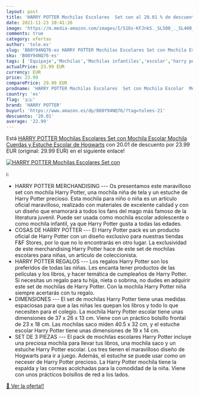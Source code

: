```yaml
---
layout: post
title: 'HARRY POTTER Mochilas Escolares  Set con al 20.01 % de descuento'
date: 2021-11-23 10:41:26
image: 'https://m.media-amazon.com/images/I/51Os-KFJnkS._SL500_._SL400_.jpg'
comments: true
category: ofertas
author: 'tole.es'
slug: 'B08Y94NQ76-es HARRY POTTER Mochilas Escolares Set con Mochila Escolar...'
sku: 'B08Y94NQ76-es'
tags: [ 'Equipaje','Mochilas','Mochilas infantiles','escolar','harry potter','mochila', ]
actualPrice: 23.99 EUR
currency: EUR
price: 23.99
comparePrice: 29.99 EUR
prodname: 'HARRY POTTER Mochilas Escolares  Set con Mochila Escolar  Mochila Cuerdas y Estuche Escolar de Hogwarts'
country: 'es'
flag: '🇪🇸'
brand: 'HARRY POTTER'
buyurl: 'https://www.amazon.es/dp/B08Y94NQ76/?tag=tolees-21'
descuento: '20.01'
average: '22.99'
---
```


Está [HARRY POTTER Mochilas Escolares  Set con Mochila Escolar  Mochila Cuerdas y Estuche Escolar de Hogwarts](https://www.amazon.es/dp/B08Y94NQ76/?tag=tolees-21) con 20.01 de descuento por 23.99 EUR (original: 29.99 EUR) en el siguiente enlace!

[![HARRY POTTER Mochilas Escolares  Set con](https://m.media-amazon.com/images/I/51Os-KFJnkS._SL500_._SL400_.jpg)](https://www.amazon.es/dp/B08Y94NQ76/?tag=tolees-21)

ℹ️:

- HARRY POTTER MERCHANDISING --- Os presentamos este maravilloso set con mochila Harry Potter, una mochila niña de tela y un estuche de Harry Potter precioso. Esta mochila para niño o niña es un artículo oficial maravilloso, realizado con materiales de excelente calidad y con un diseño que enamorará a todos los fans del mago más famoso de la literatura juvenil. Puede ser usada como mochila escolar adolescente o como mochila infantil, ya que Harry Potter gusta a todas las edades.
- COSAS DE HARRY POTTER --- El Harry Potter pack es un producto oficial de Harry Potter con un diseño exclusivo para nuestras tiendas F&F Stores, por lo que no lo encontrarás en otro lugar. La exclusividad de este merchandising Harry Potter hace de este set de mochilas escolares para niñas, un artículo de coleccionista.
- HARRY POTTER REGALOS --- Los regalos Harry Potter son los preferidos de todas las niñas. Les encanta tener productos de las películas y los libros, y hacer temática de cumpleaños de Harry Potter. Si necesitas un regalo para tu hija, nieta o sobrina, no dudes en adquirir este set de mochilas de Harry Potter. Con la mochila Harry Potter niña siempre acertarás con tu regalo.
- DIMENSIONES --- El set de mochilas Harry Potter tiene unas medidas espaciosas para que a las niñas les quepan los libros y todo lo que necesiten para el colegio. La mochila Harry Potter escolar tiene unas dimensiones de 37 x 26 x 13 cm. Viene con un práctico bolsillo frontal de 23 x 18 cm. Las mochilas saco miden 40.5 x 32 cm, y el estuche escolar Harry Potter tiene unas dimensiones de 19 x 14 cm.
- SET DE 3 PIEZAS --- El pack de mochilas escolares Harry Potter incluye una preciosa mochila para llevar tus libros, una mochila saco y un estuche Harry Potter escolar. Los tres tienen el maravilloso diseño de Hogwarts para ir a juego. Además, el estuche se puede usar como un neceser de Harry Potter precioso. La Harry Potter mochila tiene la espalda y las correas acolchadas para la comodidad de la niña. Viene con unos prácticos bolsillos de red a los lados.

[🛒 Ver la oferta!!](https://www.amazon.es/dp/B08Y94NQ76/?tag=tolees-21)
